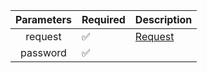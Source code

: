 | Parameters | Required           | Description           |
|:----------:|--------------------|-----------------------|
|  request   | :white_check_mark: | [Request](Request.md) |
|  password  | :white_check_mark: |                       |